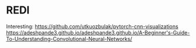 # REDI
Interesting:
https://github.com/utkuozbulak/pytorch-cnn-visualizations
https://adeshpande3.github.io/adeshpande3.github.io/A-Beginner's-Guide-To-Understanding-Convolutional-Neural-Networks/
